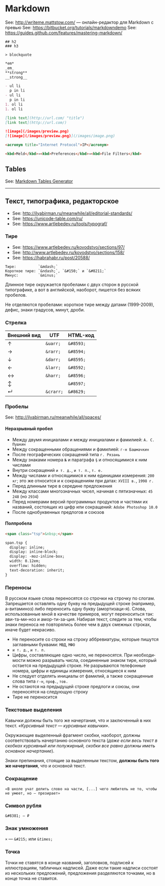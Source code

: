 # Markdown

See: http://writeme.mattstow.com/ — онлайн-редактор для Markdown с превью
See: https://bitbucket.org/tutorials/markdowndemo
See: https://guides.github.com/features/mastering-markdown/

```
## h2
### h3
```

```
> blockquote
```

```markdown
*em*
_em_
**strong**
__strong__
```

```markdown
- ul li
  p in li
- ul li
  p in li
1. ol li
1. ol li
```

```markdown
[link text](http://url.com/ "title")
[link text](http://url.com/)
```

```markdown
![image](/images/preview.png)
[![image](/images/preview.png)](/images/image.png)
```

```markdown
<acronym title="Internet Protocol">IP</acronym>
```

```markdown
<kbd>Meld</kbd>→<kbd>Preferences</kbd>→<kbd>File Filters</kbd>
```

## Tables
See: [Markdown Tables Generator](http://www.tablesgenerator.com/markdown_tables)

----

## Текст, типографика, редакторское
- See: http://ilyabirman.ru/meanwhile/all/editorial-standards/
- See: https://unicode-table.com/ru/
- See: https://www.artlebedev.ru/tools/typograf/

### Тире
- See: https://www.artlebedev.ru/kovodstvo/sections/97/
- See: http://www.artlebedev.ru/kovodstvo/sections/158/
- See: https://habrahabr.ru/post/20588/

```
Тире:          `&mdash;`
Короткое тире: `&ndash;`, `&#150;` и `&#8211;`
Минус:         `&minus;`
```

Длинное тире окружается пробелами с двух сторон в русской типографике, а вот в английской, наоборот, пишется без всяких пробелов.

Не отделяются пробелами: короткое тире между датами (1999-2009), дефис, зна­ки градусов, минут, дроби.

### Стрелка

| Внешний вид | UTF        | HTML-код    |
|-------------|------------|-------------|
| ↑           | `&uarr;`   | `&#8593;`   |
| →           | `&rarr;`   | `&#8594;`   |
| ↓           | `&darr;`   | `&#8595;`   |
| ←           | `&larr;`   | `&#8592;`   |
| ↔           | `&harr;`   | `&#8596;`   |
| ↕           |            | `&#8597;`   |
| ↵           | `&crarr;`  | `&#8629;`   |

### Пробелы
See: http://ilyabirman.ru/meanwhile/all/spaces/

#### Неразрывный пробел
- Между двумя инициалами и между инициалами и фамилией: `А. С. Пушкин`
- Между сокращенными обращениями и фамилией: `г-н Башмачкин`
- После географических сокращений типа `г. Рязань`
- Между знаками номера `№` и параграфа `§` и относящимися к ним числами
- Внутри сокращений `и т. д.`, `и т. п.`, `т. е.`
- Между числами и относящимися к ним единицами измерения: `200 кг`; это же относится и к сокращениям при датах: `XVIII в.`, `1998 г.`
- Перед длинным тире в середине предложения
- Между классами многозначных чисел, начиная с пятизначных: `45 248` (но `2934`)
- Перед номерами версий программных продуктов и частями их названий, состо­ящих из цифр или сокращений: `Adobe Photoshop 10.0`
- После однобуквенных предлогов и союзов

#### Полпробела

```html
<span class="tsp">&nbsp;</span>

span.tsp {
  display: inline;
  display: inline-block;
  display: -moz-inline-box;
  width: 0.12em;
  overflow: hidden;
  text-decoration: inherit;
}
```

### Переносы
В русском языке слова переносятся со строчки на строчку по слогам.
Запрещается оставлять одну букву на предыдущей строке (например, а-витаминоз) либо перено­сить одну букву (амортизаци-я).
Слова, использованные мной в качестве примеров, могут переноситься так: ави-та-ми-ноз и амор-ти-за-ция.
Набирая текст, следите за тем, чтобы знаки переноса не повторялись более чем в двух смежных строках, иначе будет некрасиво.

- Не переносите со строки на строку аббревиатуры, которые пишутся заглавны­ми буквами: `МВД`, `МФО`
- `и т. д.`, `и т. п.`
- Цифры, составляющие одно число, не переносятся. При необходи­мости можно разрывать числа, соединенные знаком тире, который остается на предыдущей строке. Не разрываются телефонные номера, цифры и едини­цы измерения, относящиеся к ним
- Не следует отделять инициалы от фамилий, а также сокращенные слова типа `г-н`, `проф.`, `тов.`
- Не остаются на предыдущей строке предлоги и союзы, они переносят­ся на следующую строку
- Тире не переносится

### Текстовые выделения
Кавыч­ки должны быть того же начертания, что и заключенный в них текст. *«Курсивный текст — курсивные кавычки»*.

Окружающие выделенный фрагмент скобки, наобо­рот, должны соответствовать начертанию основного текста (*даже если весь текст в скобках курсивный или полужирный, скобки все равно должны иметь основное начертание*).

Знаки препинания, стоящие за выделенным текстом, **должны быть того же начертания**, что и основной текст.

### Сокращение

```
«В школе учат делить слово на части, [...] чего любитель не то, чтобы не умеет, но — презирает»
```

### Символ рубля

```
&#8381; — ₽
```

### Знак умножения

`×` — `&#215;` или `&times;`

### Точка
Точки не ставятся в конце названий, заголовков, подписей к иллюстрациям, табличных надписей.
Даже если такие надписи состоят из нескольких предложений, предложения разделяются точками, но в конце точка не ставится.
